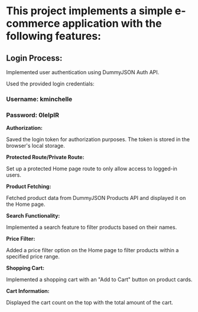 # This project implements a simple e-commerce application with the following features:

## Login Process:

Implemented user authentication using DummyJSON Auth API.

Used the provided login credentials: 


### Username: kminchelle

### Password: 0lelplR


**Authorization:**

Saved the login token for authorization purposes. The token is stored in the browser's local storage.

**Protected Route/Private Route:**

Set up a protected Home page route to only allow access to logged-in users.

**Product Fetching:**

Fetched product data from DummyJSON Products API and displayed it on the Home page.

**Search Functionality:**

Implemented a search feature to filter products based on their names.

**Price Filter:**

Added a price filter option on the Home page to filter products within a specified price range.

**Shopping Cart:**

Implemented a shopping cart with an "Add to Cart" button on product cards.

**Cart Information:**

Displayed the cart count on the top with the total amount of the cart.
